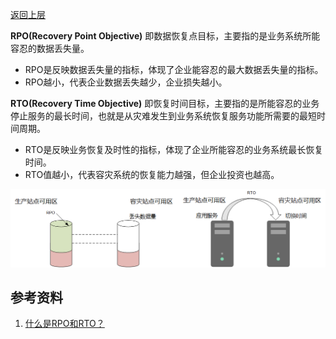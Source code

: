 [返回上层](./README.md)

**RPO(Recovery Point Objective)** 即数据恢复点目标，主要指的是业务系统所能容忍的数据丢失量。
* RPO是反映数据丢失量的指标，体现了企业能容忍的最大数据丢失量的指标。
* RPO越小，代表企业数据丢失越少，企业损失越小。

**RTO(Recovery Time Objective)** 即恢复时间目标，主要指的是所能容忍的业务停止服务的最长时间，也就是从灾难发生到业务系统恢复服务功能所需要的最短时间周期。
* RTO是反映业务恢复及时性的指标，体现了企业所能容忍的业务系统最长恢复时间。
* RTO值越小，代表容灾系统的恢复能力越强，但企业投资也越高。

<div align=center><img src="./RPO-RTO/RPO-RTO.png"></div>


## 参考资料
1. [什么是RPO和RTO？](https://support.huaweicloud.com/sdrs_faq/sdrs_06_0440.html)